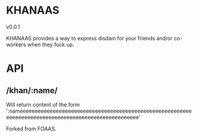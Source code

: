 # KHANAAS

v0.0.1

KHANAAS provides a way to express disdain for your friends and/or co-workers when they fuck up.

# API

## /khan/:name/

Will return content of the form ':nameeeeeeeeeeeeeeeeeeeeeeeeeeeeeeeeeeeeeeeeeeeeeeeeeeeeeeeeeeeeeeeeeeeeeeeeeeeeeeeeeeeeeeeeeeeeeeeeeeeee'

Forked from FOAAS.
